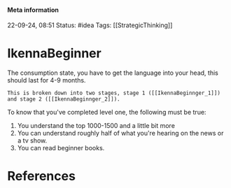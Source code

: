 #### Meta information
22-09-24, 08:51
Status: #idea
Tags: [[StrategicThinking]]





# IkennaBeginner
The consumption state, you have to get the language into your head, this should last for 4-9 months. 

```ad-important
This is broken down into two stages, stage 1 ([[IkennaBeginnger_1]]) and stage 2 ([[IkennaBeginnger_2]]).
```

To know that you've completed level one, the following must be true:
1) You understand the top 1000-1500 and a little bit more
2) You can understand roughly half of what you're hearing on the news or a tv show.
3) You can read beginner books.







# References
